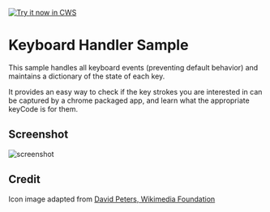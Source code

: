 <a target="_blank" href="https://chrome.google.com/webstore/detail/keyboard-handler-sample/pcbbaldjljokfnnkphllabnpolciapjc">![Try it now in CWS](https://raw.github.com/GoogleChrome/chrome-app-samples/master/tryitnowbutton.png "Click here to install this sample from the Chrome Web Store")</a>


# Keyboard Handler Sample

This sample handles all keyboard events (preventing default behavior) and
maintains a dictionary of the state of each key.

It provides an easy way to check if the key strokes you are interested in can
be captured by a chrome packaged app, and learn what the appropriate keyCode
is for them.

## Screenshot
![screenshot](https://raw.github.com/GoogleChrome/chrome-app-samples/master/keyboard-handler/assets/screenshot_1280_800.png)

## Credit

Icon image adapted from [David Peters, Wikimedia Foundation](http://commons.wikimedia.org/wiki/File:Keyboard-icon_Wikipedians.svg)
